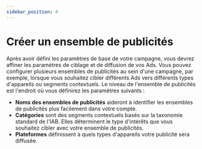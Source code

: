 ```yaml
---
sidebar_position: 4
---
```


# Créer un ensemble de publicités

Après avoir défini les paramètres de base de votre campagne, vous devrez affiner les paramètres de ciblage et de diffusion de vos Ads. Vous pouvez configurer plusieurs ensembles de publicités au sein d'une campagne, par exemple, lorsque vous souhaitez cibler différents Ads vers différents types d'appareils ou segments contextuels. Le niveau de l'ensemble de publicités est l'endroit où vous définirez les paramètres suivants :

- **Noms des ensembles de publicités** aideront à identifier les ensembles de publicités plus facilement dans votre compte.
- **Catégories** sont des segments contextuels basés sur la taxonomie standard de l'IAB. Elles déterminent le type d'intérêts que vous souhaitez cibler avec votre ensemble de publicités.
- **Plateformes** définissent à quels types d'appareils votre publicité sera diffusée.

